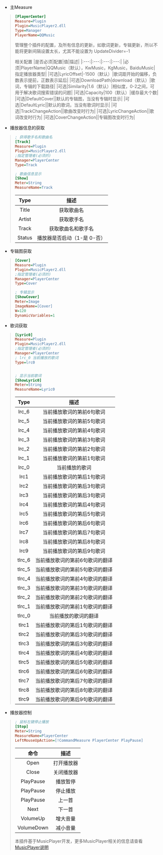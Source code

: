 
* 主Measure
>```ini
>[PlayerCenter]
>Measure=Plugin
>Plugin=MusicPlayer2.dll
>Type=Manager
>PlayerName=QQMusic
>```
>
>管理整个插件的配置，及所有信息的更新，如歌词更新，专辑更新，所以不能将更新间隔设置太长，尤其不能设置为 UpdateDivider=-1
>
>相关配置
>|是否必须|配置|值|描述|
>|:---:|:---:|:---:|:---:|
>|必须|PlayerName|QQMusic（默认），KwMusic，KgMusic，BaiduMusic|指定播放器类型|
>|可选|LyricOffset|-1500（默认）|歌词距开始的偏移，负数表示提前，正数表示延后|
>|可选|DownloadPath|download（默认）|歌词，专辑的下载路径|
>|可选|Similarity|1.6（默认）|相似度，0-2之间，可用于解决歌词搜索错误的问题|
>|可选|Capacity|100（默认）|缓存最大个数|
>|可选|DefaultCover||默认的专辑图，当没有专辑时显示|
>|可选|DefaultLyric||默认的歌词，当没有歌词时显示|
>|可选|TrackChangeAction||歌曲改变时行为|
>|可选|LyricChangeAction||歌词改变时行为|
>|可选|CoverChangeAction||专辑图改变时行为|



* 播放器信息的获取
>```ini
>; 获得歌手名和歌曲名
>[Track]
>Measure=Plugin
>Plugin=MusicPlayer2.dll
>;指定管理者(必须的)
>Manager=PlayerCenter
>Type=Track
>
>; 歌曲信息显示
>[Show]
>Meter=String
>MeasureName=Track
>```
>
>|Type|描述|
>|:---:|:---:|
>|Title|获取歌曲名|
>|Artist|获取歌手名|
>|Track|获取歌曲名和歌手名|
>|Status|播放器是否启动（1-是 0-否）|




* 专辑图获取
>```ini
>[Cover]
>Measure=Plugin
>Plugin=MusicPlayer2.dll
>;指定管理者(必须的)
>Manager=PlayerCenter
>Type=Cover
>
>; 专辑显示
>[ShowCover]
>Meter=Image
>ImageName=[Cover]
>W=120
>DynamicVariables=1
>```




* 歌词获取
>```ini
>[Lyric0]
>Measure=Plugin
>Plugin=MusicPlayer2.dll
>;指定管理者(必须的)
>Manager=PlayerCenter
>; lrc_0 当前播放的歌词
>Type=lrc0
>
>
>; 显示当前歌词
>[ShowLyric0]
>Meter=String
>MeasureName=Lyric0
>```
>|Type|描述|
>|:---:|:---:|
>|lrc_6|当前播放歌词的第前6句歌词|
>|lrc_5|当前播放歌词的第前5句歌词|
>|lrc_4|当前播放歌词的第前4句歌词|
>|lrc_3|当前播放歌词的第前3句歌词|
>|lrc_2|当前播放歌词的第前2句歌词|
>|lrc_1|当前播放歌词的第前1句歌词|
>|lrc_0|当前播放的歌词|
>|lrc1|当前播放歌词的第后1句歌词|
>|lrc2|当前播放歌词的第后3句歌词|
>|lrc3|当前播放歌词的第后3句歌词|
>|lrc4|当前播放歌词的第后4句歌词|
>|lrc5|当前播放歌词的第后5句歌词|
>|lrc6|当前播放歌词的第后6句歌词|
>|lrc7|当前播放歌词的第后7句歌词|
>|lrc8|当前播放歌词的第后8句歌词|
>|lrc9|当前播放歌词的第后9句歌词|
>|tlrc_6|当前播放歌词的第前6句歌词的翻译|
>|tlrc_5|当前播放歌词的第前5句歌词的翻译|
>|tlrc_4|当前播放歌词的第前4句歌词的翻译|
>|tlrc_3|当前播放歌词的第前3句歌词的翻译|
>|tlrc_2|当前播放歌词的第前2句歌词的翻译|
>|tlrc_1|当前播放歌词的第前1句歌词的翻译|
>|tlrc_0|当前播放的歌词的翻译|
>|tlrc1|当前播放歌词的第后1句歌词的翻译|
>|tlrc2|当前播放歌词的第后3句歌词的翻译|
>|tlrc3|当前播放歌词的第后3句歌词的翻译|
>|tlrc4|当前播放歌词的第后4句歌词的翻译|
>|tlrc5|当前播放歌词的第后5句歌词的翻译|
>|tlrc6|当前播放歌词的第后6句歌词的翻译|
>|tlrc7|当前播放歌词的第后7句歌词的翻译|
>|tlrc8|当前播放歌词的第后8句歌词的翻译|
>|tlrc9|当前播放歌词的第后9句歌词的翻译|





* 播放器控制
>```ini
>; 鼠标左键停止播放
>[Stop]
>Meter=String
>MeasureName=PlayerCenter
>LeftMouseUpAction=[!CommandMeasure PlayerCenter PlayPause]
>```
>|命令|描述|
>|:---:|:---:|
>|Open|打开播放器|
>|Close|关闭播放器|
>|PlayPause|播放暂停|
>|PlayPause|停止播放|
>|PlayPause|上一首|
>|Next|下一首|
>|VolumeUp|增大音量|
>|VolumeDown|减小音量|
>
>本插件基于MusicPlayer开发，更多MusicPlayer相关的信息请查看[MusicPlayer说明](https://github.com/df32/Rainmeter_Plugins/blob/master/Doc/MusicPlayer_1.2.txt)